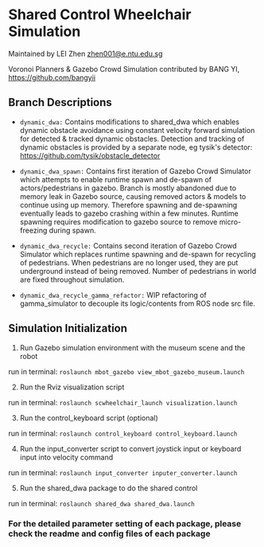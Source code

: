 # Shared Control Wheelchair Simulation

Maintained by LEI Zhen <zhen001@e.ntu.edu.sg>

Voronoi Planners & Gazebo Crowd Simulation contributed by BANG YI, https://github.com/bangyii

## Branch Descriptions
- `dynamic_dwa:` Contains modifications to shared_dwa which enables dynamic obstacle avoidance using constant velocity forward simulation for detected & tracked dynamic obstacles. Detection and tracking of dynamic obstacles is provided by a separate node, eg tysik's detector: https://github.com/tysik/obstacle_detector

-  `dynamic_dwa_spawn:` Contains first iteration of Gazebo Crowd Simulator which attempts to enable runtime spawn and de-spawn of actors/pedestrians in gazebo. Branch is mostly abandoned due to memory leak in Gazebo source, causing removed actors & models to continue using up memory. Therefore spawning and de-spawning eventually leads to gazebo crashing within a few minutes. Runtime spawning requires modification to gazebo source to remove micro-freezing during spawn.

- `dynamic_dwa_recycle:` Contains second iteration of Gazebo Crowd Simulator which replaces runtime spawning and de-spawn for recycling of pedestrians. When pedestrians are no longer used, they are put underground instead of being removed. Number of pedestrians in world are fixed throughout simulation.

- `dynamic_dwa_recycle_gamma_refactor:` WIP refactoring of gamma_simulator to decouple its logic/contents from ROS node src file.

## Simulation Initialization

1. Run Gazebo simulation environment with the museum scene and the robot

run in terminal: `roslaunch mbot_gazebo view_mbot_gazebo_museum.launch`

2. Run the Rviz visualization script

run in terminal: `roslaunch scwheelchair_launch visualization.launch`

3. Run the control_keyboard script (optional)

run in terminal: `roslaunch control_keyboard control_keyboard.launch`

4. Run the input_converter script to convert joystick input or keyboard input into velocity command

run in terminal: `roslaunch input_converter inputer_converter.launch`

5. Run the shared_dwa package to do the shared control

run in terminal: `roslaunch shared_dwa shared_dwa.launch`

### For the detailed parameter setting of each package, please check the readme and config files of each package
